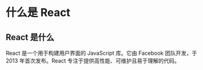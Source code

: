 # 什么是 React

## React 是什么

React 是一个用于构建用户界面的 JavaScript 库。它由 Facebook 团队开发，于 2013 年首次发布。React 专注于提供高性能、可维护且易于理解的代码。
